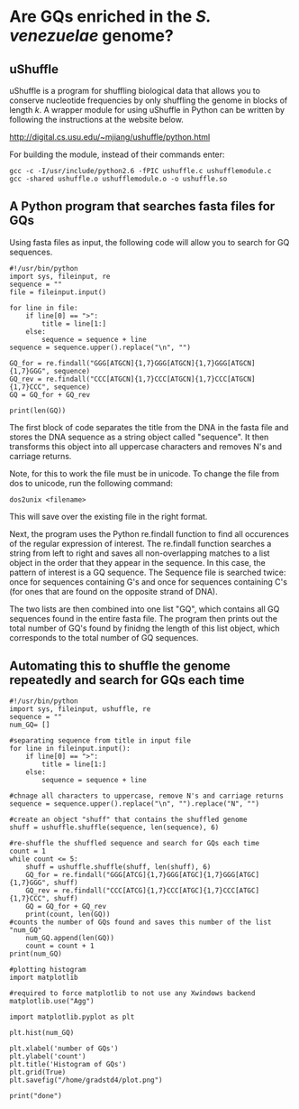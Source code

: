 # Are GQs enriched in the *S. venezuelae* genome?

## uShuffle

uShuffle is a program for shuffling biological data that allows you to conserve nucleotide frequencies by only shuffling the genome in blocks of length *k*. A wrapper module for using uShuffle in Python can be written by following the instructions at the website below.

http://digital.cs.usu.edu/~mjiang/ushuffle/python.html

For building the module, instead of their commands enter:

```
gcc -c -I/usr/include/python2.6 -fPIC ushuffle.c ushufflemodule.c
gcc -shared ushuffle.o ushufflemodule.o -o ushuffle.so
```
## A Python program that searches fasta files for GQs

Using fasta files as input, the following code will allow you to search for GQ sequences. 

```
#!/usr/bin/python
import sys, fileinput, re
sequence = ""
file = fileinput.input()

for line in file:
    if line[0] == ">":
        title = line[1:]
    else:
        sequence = sequence + line
sequence = sequence.upper().replace("\n", "")

GQ_for = re.findall("GGG[ATGCN]{1,7}GGG[ATGCN]{1,7}GGG[ATGCN]{1,7}GGG", sequence)
GQ_rev = re.findall("CCC[ATGCN]{1,7}CCC[ATGCN]{1,7}CCC[ATGCN]{1,7}CCC", sequence)
GQ = GQ_for + GQ_rev

print(len(GQ))
```
The first block of code separates the title from the DNA in the fasta file and stores the DNA sequence as a string object called "sequence". It then transforms this object into all uppercase characters and removes N's and carriage returns. 

Note, for this to work the file must be in unicode. To change the file from dos to unicode, run the following command:

```
dos2unix <filename>
```

This will save over the existing file in the right format. 

Next, the program uses the Python re.findall function to find all occurences of the regular expression of interest. The re.findall function searches a string from left to right and saves all non-overlapping matches to a list object in the order that they appear in the sequence. In this case, the pattern of interest is a GQ sequence. The Sequence file is searched twice: once for sequences containing G's and once for sequences containing C's (for ones that are found on the opposite strand of DNA).

The two lists are then combined into one list "GQ", which contains all GQ sequences found in the entire fasta file. The program then prints out the total number of GQ's found by finidng the length of this list object, which corresponds to the total number of GQ sequences. 

## Automating this to shuffle the genome repeatedly and search for GQs each time

```
#!/usr/bin/python
import sys, fileinput, ushuffle, re
sequence = ""
num_GQ= []

#separating sequence from title in input file
for line in fileinput.input():
    if line[0] == ">":
        title = line[1:]
    else:
        sequence = sequence + line

#chnage all characters to uppercase, remove N's and carriage returns
sequence = sequence.upper().replace("\n", "").replace("N", "")

#create an object "shuff" that contains the shuffled genome
shuff = ushuffle.shuffle(sequence, len(sequence), 6)

#re-shuffle the shuffled sequence and search for GQs each time
count = 1
while count <= 5:
    shuff = ushuffle.shuffle(shuff, len(shuff), 6)
    GQ_for = re.findall("GGG[ATCG]{1,7}GGG[ATGC]{1,7}GGG[ATGC]{1,7}GGG", shuff)
    GQ_rev = re.findall("CCC[ATCG]{1,7}CCC[ATGC]{1,7}CCC[ATGC]{1,7}CCC", shuff)
    GQ = GQ_for + GQ_rev
    print(count, len(GQ))
#counts the number of GQs found and saves this number of the list "num_GQ"
    num_GQ.append(len(GQ))
    count = count + 1
print(num_GQ)

#plotting histogram
import matplotlib

#required to force matplotlib to not use any Xwindows backend
matplotlib.use("Agg")

import matplotlib.pyplot as plt

plt.hist(num_GQ)

plt.xlabel('number of GQs')
plt.ylabel('count')
plt.title('Histogram of GQs')
plt.grid(True)
plt.savefig("/home/gradstd4/plot.png")

print("done")
```